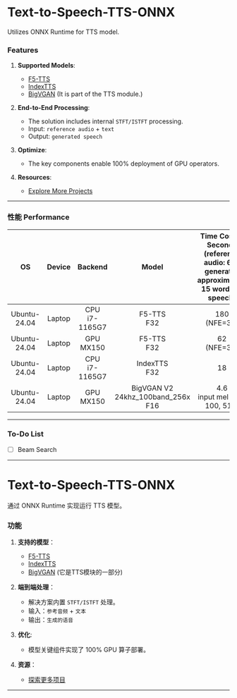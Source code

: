 # Text-to-Speech-TTS-ONNX
   Utilizes ONNX Runtime for TTS model. 
### Features  
1. **Supported Models**:  
   - [F5-TTS](https://github.com/SWivid/F5-TTS)
   - [IndexTTS](https://github.com/index-tts/index-tts)
   - [BigVGAN](https://github.com/NVIDIA/BigVGAN) (It is part of the TTS module.)

2. **End-to-End Processing**:  
   - The solution includes internal `STFT/ISTFT` processing.  
   - Input: `reference audio` + `text`  
   - Output: `generated speech`  

3. **Optimize**:  
   - The key components enable 100% deployment of GPU operators. 

4. **Resources**:  
   - [Explore More Projects](https://github.com/DakeQQ?tab=repositories)  

---

### 性能 Performance  
| OS           | Device       | Backend           | Model               | Time Cost in Seconds <br> (reference audio: 6s / generates approximately 15 words of speech) |
|:------------:|:------------:|:-----------------:|:-------------------:|:-------------------------------------------------------------------------:|
| Ubuntu-24.04 | Laptop       | CPU <br> i7-1165G7 | F5-TTS<br>F32      |        180 <br> (NFE=32)                                                  |
| Ubuntu-24.04 | Laptop       | GPU <br> MX150     | F5-TTS<br>F32      |        62 <br> (NFE=32)                                                   |
| Ubuntu-24.04 | Laptop       | CPU <br> i7-1165G7 | IndexTTS<br>F32    |        18                                                                 |
| Ubuntu-24.04 | Laptop       | GPU <br> MX150     | BigVGAN V2 24khz_100band_256x <br>F16    |        4.6 <br> input mel = (1, 100, 512)           |

---

### To-Do List  
- [ ] Beam Search
---

# Text-to-Speech-TTS-ONNX
通过 ONNX Runtime 实现运行 TTS 模型。

### 功能  
1. **支持的模型**：  
   - [F5-TTS](https://github.com/SWivid/F5-TTS)
   - [IndexTTS](https://github.com/index-tts/index-tts)
   - [BigVGAN](https://github.com/NVIDIA/BigVGAN) (它是TTS模块的一部分)

2. **端到端处理**：  
   - 解决方案内置 `STFT/ISTFT` 处理。  
   - 输入：`参考音频` + `文本`  
   - 输出：`生成的语音`
     
3. **优化**:  
   - 模型关键组件实现了 100% GPU 算子部署。
     
4. **资源**：  
   - [探索更多项目](https://github.com/DakeQQ?tab=repositories)  
---
